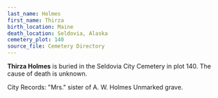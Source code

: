 ```yaml
---
last_name: Holmes
first_name: Thirza
birth_location: Maine
death_location: Seldovia, Alaska
cemetery_plot: 140
source_file: Cemetery Directory
---
```

**Thirza   Holmes** is buried in the Seldovia City Cemetery in plot 140.  The cause of death is unknown.

City Records: "Mrs."
sister of A. W. Holmes
Unmarked grave.
